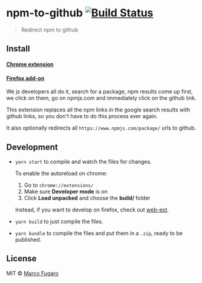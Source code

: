 # npm-to-github [![Build Status][travis-image]][travis-url]

> Redirect npm to github

## Install

#### [Chrome extension](https://chrome.google.com/webstore/detail/npm-to-github/mmcoakfbchcckehhnpngpbmkjbpbmlng)
#### [Firefox add-on](https://addons.mozilla.org/it/firefox/addon/npm-to-github/)

We js developers all do it, search for a package, npm results come up first, we click on them, go on npmjs.com and immediately click on the github link.

This extension replaces all the npm links in the google search results with github links, so you don't have to do this process ever again.

It also optionally redirects all `https://www.npmjs.com/package/` urls to github.

## Development

- `yarn start` to compile and watch the files for changes.

  To enable the autoreload on chrome:

  1. Go to `chrome://extensions/`
  1. Make sure **Developer mode** is on
  1. Click **Load unpacked** and choose the **build/** folder

  Instead, if you want to develop on firefox, check out [web-ext](https://github.com/mozilla/web-ext).

- `yarn build` to just compile the files.
- `yarn bundle` to compile the files and put them in a `.zip`, ready to be published.

## License

MIT © [Marco Fugaro](https://github.com/marcofugaro)

[travis-image]: https://travis-ci.org/marcofugaro/npm-to-github.svg?branch=master
[travis-url]: https://travis-ci.org/marcofugaro/npm-to-github
